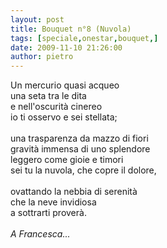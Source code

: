 ```yaml
---
layout: post
title: Bouquet n°8 (Nuvola)
tags: [speciale,onestar,bouquet,]
date: 2009-11-10 21:26:00
author: pietro
---
```

Un mercurio quasi acqueo<br/>una seta tra le dita<br/>e nell'oscurità cinereo<br/>io ti osservo e sei stellata;<br/><br/>una trasparenza da mazzo di fiori<br/>gravità immensa di uno splendore<br/>leggero come gioie e timori<br/>sei tu la nuvola, che copre il dolore,<br/><br/>ovattando la nebbia di serenità<br/>che la neve invidiosa<br/>a sottrarti proverà.<br/><br/><span style="font-style: italic">A Francesca...</span>

